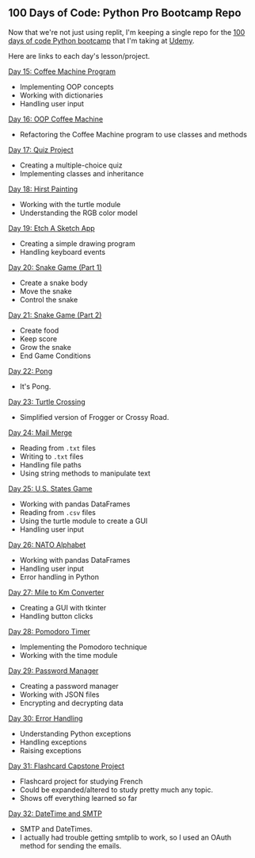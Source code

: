 ## 100 Days of Code: Python Pro Bootcamp Repo

Now that we're not just using replit, I'm keeping a single repo for the [100 days of code Python bootcamp](https://www.udemy.com/course/100-days-of-code) that I'm taking at [Udemy](https://www.udemy.com/).

Here are links to each day's lesson/project.

[Day 15: Coffee Machine Program](Day15-CoffeeMachine)
- Implementing OOP concepts
- Working with dictionaries
- Handling user input

[Day 16: OOP Coffee Machine](Day16-OOPCoffeeMachine)
- Refactoring the Coffee Machine program to use classes and methods

[Day 17: Quiz Project](Day17-QuizProject)
- Creating a multiple-choice quiz
- Implementing classes and inheritance

[Day 18: Hirst Painting](Day18-HirstPainting)
- Working with the turtle module
- Understanding the RGB color model

[Day 19: Etch A Sketch App](Day19-EtchASketch)
- Creating a simple drawing program
- Handling keyboard events

[Day 20: Snake Game (Part 1)](Day20-SnakeGamePt1)
- Create a snake body
- Move the snake
- Control the snake

[Day 21: Snake Game (Part 2)](Day21-SnakeGamePt2)

- Create food
- Keep score
- Grow the snake
- End Game Conditions

[Day 22: Pong](Day22-Pong)

- It's Pong. 

[Day 23: Turtle Crossing](Day23-TurtleCrossing)

- Simplified version of Frogger or Crossy Road.

[Day 24: Mail Merge](Day24-mailmerge)
- Reading from `.txt` files
- Writing to `.txt` files
- Handling file paths
- Using string methods to manipulate text

[Day 25: U.S. States Game](Day25-DataFiles)
- Working with pandas DataFrames
- Reading from `.csv` files
- Using the turtle module to create a GUI
- Handling user input

[Day 26: NATO Alphabet](Day26-NATOAlphabet)
- Working with pandas DataFrames
- Handling user input
- Error handling in Python

[Day 27: Mile to Km Converter](Day27-MileToKmConverter)
- Creating a GUI with tkinter
- Handling button clicks

[Day 28: Pomodoro Timer](Day28-PomodoroTimer)
- Implementing the Pomodoro technique
- Working with the time module

[Day 29: Password Manager](Day29-PasswordManager)
- Creating a password manager
- Working with JSON files
- Encrypting and decrypting data

[Day 30: Error Handling](Day30-ErrorHandling)
- Understanding Python exceptions
- Handling exceptions
- Raising exceptions

[Day 31: Flashcard Capstone Project](Day31-Flashcards)
- Flashcard project for studying French
- Could be expanded/altered to study pretty much any topic.
- Shows off everything learned so far

[Day 32: DateTime and SMTP](Day32-Email-and-DateTime)
- SMTP and DateTimes. 
- I actually had trouble getting smtplib to work, so I used an OAuth method for sending the emails.
